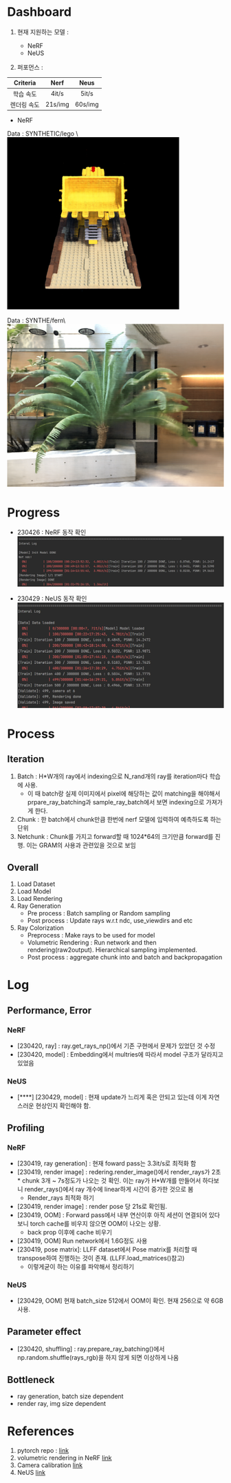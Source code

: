 # Dashboard

1. 현재 지원하는 모델 :
    - NeRF 
    - NeUS

2. 퍼포먼스 :

|Criteria|Nerf|Neus|
|:---:|:---:|:---:|
|학습 속도|4it/s|5it/s|
|렌더링 속도|21s/img|60s/img|   

- NeRF

Data : SYNTHETIC/lego \\
![NeRF-SYNTHETIC-lego](assets/SYNTHETIC_lego.png)

Data : SYNTHE/fern\\
![NeRF-LLFF-fern](assets/LLFF_fern.png)

# Progress

- 230426 : NeRF 동작 확인
![230426](assets/progress_230426.JPG)
  
- 230429 : NeUS 동작 확인
![230429](assets/progress_230429.JPG)

# Process
## Iteration
1. Batch : H*W개의 ray에서 indexing으로 N_rand개의 ray를 iteration마다 학습에 사용.
   - 이 때 batch랑 실제 이미지에서 pixel에 해당하는 값이 matching을 해야해서 prpare_ray_batching과 sample_ray_batch에서 보면 indexing으로 가져가게 한다.
2. Chunk :  한 batch에서 chunk만큼 한번에 nerf 모델에 입력하여 예측하도록 하는 단위
3. Netchunk : Chunk를 가지고 forward할 때 1024*64의 크기만큼 forward를 진행. 이는 GRAM의 사용과 관련있을 것으로 보임

## Overall
1. Load Dataset
2. Load Model
3. Load Rendering
4. Ray Generation
    - Pre process : Batch sampling or Random sampling
    - Post process : Update rays w.r.t ndc, use_viewdirs and etc
5. Ray Colorization
    - Preprocess : Make rays to be used for model
    - Volumetric Rendering : Run network and then rendering(raw2output). Hierarchical sampling implemented.
    - Post process : aggregate chunk into and batch and backpropagation


# Log
## Performance, Error
### NeRF
- [230420, ray] : ray.get_rays_np()에서 기존 구현에서 문제가 있었던 것 수정
- [230420, model] : Embedding에서 multries에 따라서 model 구조가 달라지고 있었음
### NeUS
- [****] [230429, model] : 현재 update가 느리게 혹은 안되고 있는데 이게 자연스러운 현상인지 확인해야 함.

## Profiling
### NeRF
- [230419, ray generation] : 현재 foward pass는 3.3it/s로 최적화 함
- [230419, render image] : redering.render_image()에서 render_rays가 2초 * chunk 3개 ~ 7s정도가 나오는 것 확인. 이는 ray가 H*W개를 만들어서 하다보니 render_rays()에서 ray 개수에 linear하게 시간이 증가한 것으로 봄
    - Render_rays 최적화 하기
- [230419, render image] : render pose 당 21s로 확인됨. 
- [230419, OOM] : Forward pass에서 내부 연산이후 아직 세션이 연결되어 있다보니 torch cache를 비우지 않으면 OOM이 나오는 상황.
    - back prop 이후에 cache 비우기
- [230419, OOM] Run network에서 1.6G정도 사용
- [230419, pose matrix]: LLFF dataset에서 Pose matrix를 처리할 때 transpose하여 진행하는 것이 존재. (LLFF.load_matrices()참고) 
    - 이렇게굳이 하는 이유를 파악해서 정리하기

### NeUS
- [230429, OOM] 현재 batch_size 512에서 OOM이 확인. 현재 256으로 약 6GB 사용.

## Parameter effect
- [230420, shuffling] : ray.prepare_ray_batching()에서 np.random.shuffle(rays_rgb)을 하지 않게 되면 이상하게 나옴


## Bottleneck
- ray generation, batch size dependent
- render ray, img size dependent

  
# References
1. pytorch repo : [link](https://github.com/yenchenlin/nerf-pytorch/tree/1f064835d2cca26e4df2d7d130daa39a8cee1795)
2. volumetric rendering in NeRF [link](https://keras.io/examples/vision/nerf/)
3. Camera calibration [link](https://www.mathworks.com/help/vision/ug/camera-calibration.html)
4. NeUS [link](https://github.com/Totoro97/NeuS/tree/6f96f96005d72a7a358379d2b576c496a1ab68dd)
